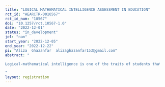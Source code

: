 ```yaml
---
title: "LOGICAL MATHEMATICAL INTELLIGENCE ASSESSMENT IN EDUCATION"
rct_id: "AEARCTR-0010567"
rct_id_num: "10567"
doi: "10.1257/rct.10567-1.0"
date: "2022-12-01"
status: "in_development"
jel: "nan"
start_year: "2022-12-05"
end_year: "2022-12-22"
pi: "Aliza  Ghazanfar  alizaghazanfar153@gmail.com"
abstract: "
Logical-mathematical intelligence is one of the traits of students that is crucial to learning mathematics. Because it can be incorporated into all mathematical disciplines, logical-mathematical intelligence is one of the most dominant elements of multiple intelligences in mathematics learning. The ability for children to understand words and numbers, to utilise logic and examine situations logically, to find formulae and conduct scientific studies is known as logical-mathematical intelligence. This study aims to describe the logical-mathematical skills of kids between the ages of 7-12. The goal of the study is to determine each indicator's unique logical-mathematical cognitive profile for students.
"
layout: registration
---
```


